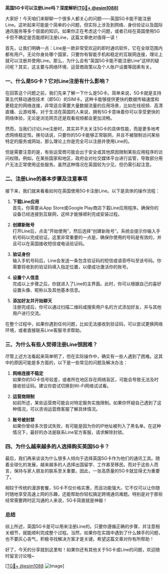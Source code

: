 **英国5G卡可以注册Line吗？深度解析[[TG💪+ @esim1088](https://t.me/s/esim1088)]**

大家好！今天咱们来聊聊一个很多人都关心的问题——英国5G卡能不能注册Line。这听起来可能是个简单的小问题，但实际上涉及到网络、身份验证以及国际通讯服务等多个层面的知识。如果你正在考虑这个问题，或者已经在英国使用5G卡但不确定是否能顺利注册Line，这篇文章绝对值得一读！

首先，让我们明确一点：Line是一款非常受欢迎的即时通讯软件，它在全球范围内都有用户。无论你身处哪个国家，只要你有智能手机和稳定的互联网连接，理论上就可以注册并使用Line。那么，为什么会有“英国5G卡能不能注册Line”这样的疑问呢？其实，这主要与网络环境、运营商政策以及个人账户设置等因素有关。

### 一、什么是5G卡？它对Line注册有什么影响？

在回答这个问题之前，我们先来了解一下什么是5G卡。简单来说，5G卡就是支持第五代移动通信技术（即5G）的SIM卡。这种卡能够提供更快的数据传输速度和更稳定的网络连接，非常适合需要大量数据流量的应用场景，比如在线视频、高清直播、云游戏等。对于生活在英国的人来说，拥有5G卡意味着你可以享受更快的网络体验，无论是浏览网页还是观看视频都会更加流畅。

然而，当我们讨论Line注册时，其实并不太关注5G卡的具体性能，而是更多地考虑网络稳定性。换句话说，只要你的5G卡能够正常联网，并且不被限制访问某些特定的服务或网站，那么理论上你是完全可以注册并使用Line的。

但是需要注意的是，有些运营商可能会出于安全或其他原因限制某些应用程序的访问权限。例如，在某些国家和地区，政府会对社交媒体平台进行监管，导致部分用户无法正常使用这些服务。虽然这种情况在英国较为少见，但仍需引起注意。

### 二、注册Line的基本步骤及注意事项

接下来，我们就来看看如何在英国使用5G卡注册Line。以下是具体的操作流程：

1. **下载Line应用**  
   首先，你需要从App Store或Google Play商店下载Line应用程序。确保你的设备已经连接到互联网，这样才能够顺利完成安装过程。

2. **创建新账号**  
   打开Line后，点击“开始使用”，然后选择“创建新账号”。系统会提示你输入手机号码以完成验证。这里非常重要的一点是，确保你使用的号码是有效的，并且可以在英国接收短信或电话验证码。

3. **验证身份**  
   输入手机号码后，Line会发送一条包含验证码的短信或语音呼叫至该号码。你需要将收到的验证码填入指定位置，以便成功激活你的账号。

4. **设置个人信息**  
   完成以上步骤之后，你就进入了Line的主界面。此时，你可以根据自己的喜好设置头像、昵称以及其他基本信息。

5. **添加好友并开始聊天**  
   注册完成后，你可以通过扫描二维码或搜索用户名的方式添加好友，并与其他用户进行交流。

在整个过程中，如果你遇到任何问题，比如无法接收到验证码，可以尝试更换网络环境，或者直接联系Line客服寻求帮助。

### 三、为什么有些人觉得注册Line很困难？

尽管上述方法看起来简单明了，但在实际操作中，确实有一些人遇到了困难。这其中的原因可能是多方面的，以下是一些常见的问题及解决办法：

1. **网络连接不稳定**  
   如果你的5G卡信号较差，或者所在地区存在网络盲区，可能会导致无法及时接收验证码。建议你尝试切换到Wi-Fi网络试试看。

2. **运营商限制**  
   如前所述，某些运营商可能会对特定服务实施限制。如果你怀疑自己遇到了这种情况，可以咨询运营商客服了解具体情况。

3. **账号被封禁**  
   如果你曾经多次尝试失败，有可能是因为你的IP地址被列入了黑名单。在这种情况下，最好的办法是联系Line官方客服，请求解除封锁。

### 四、为什么越来越多的人选择购买英国5G卡？

最后，我们再来谈谈为什么很多人倾向于选择英国5G卡作为他们的通讯工具。随着全球化的发展，越来越多的人选择出国留学、工作甚至移民。而对于这些人而言，保持与家人朋友的联系至关重要。因此，一张高质量的5G卡就显得尤为重要了。

相较于传统的漫游套餐，5G卡不仅价格实惠，而且功能强大。它不仅可以让你随时随地享受高速上网的乐趣，还能帮助你轻松搞定跨境通讯难题。特别是对于那些经常需要跨时区沟通的人来说，5G卡简直就是神器！

### 总结

综上所述，英国5G卡是可以用来注册Line的。只要你遵循正确的步骤，并注意相关细节，就能顺利完成整个过程。当然，如果你在实践中遇到了什么棘手的问题，也不要灰心丧气，积极寻找解决方案才是关键。希望这篇文章对你有所帮助！

好了，今天的分享就到这里啦！如果你还有其他关于5G卡或Line的问题，欢迎随时留言讨论哦~ 

[[TG💪+ @esim1088](https://t.me/s/esim1088) ![Image](https://i.postimg.cc/4NQfJmqS/Snipaste-2025-05-13-00-14-12.png)]